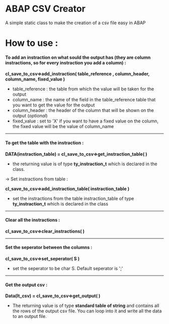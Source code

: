 # ABAP CSV Creator
A simple static class to make the creation of a csv file easy in ABAP

# How to use :

#### To add an instraction on what sould the output has (they are column instractions, so for every instraction you add a column) :

**cl_save_to_csv=>add_instraction( table_reference , column_header, column_name, fixed_value )** 
  - table_reference : the table from which the value will be taken for the output
  - column_name     : the name of the field in the table_reference table that you want to get the value for the output
  - column_header   : the header of the column that will be shown on the output (*optional*)
  - fixed_value     : set to 'X' if you want to have a fixed value on the column, the fixed value will be the value of column_name
___
#### To get the table with the instraction :

**DATA(instraction_table) = cl_save_to_csv=>get_instraction_table( )**
  - the returning value is of type **ty_instraction_t** which is declared in the class.

-> Set instractions from table :

**cl_save_to_csv=>add_instraction_table( instraction_table )**
  - set the instractions from the table instraction_table of type **ty_instraction_t** which is declared in the class
___
#### Clear all the instractions :

**cl_save_to_csv=>clear_instractions( )**
___
#### Set the seperator between the columns :

**cl_save_to_csv=>set_seperator( S )**
  - set the seperator to be char S. Default seperator is ';'
___  
#### Get the output csv : 

**Data(lt_csv) = cl_save_to_csv=>get_output( )**
  - The returning value is of type **standard table of string** and contains all the rows of the output csv file. You can loop into it and write all the data to an output file.
  
  
